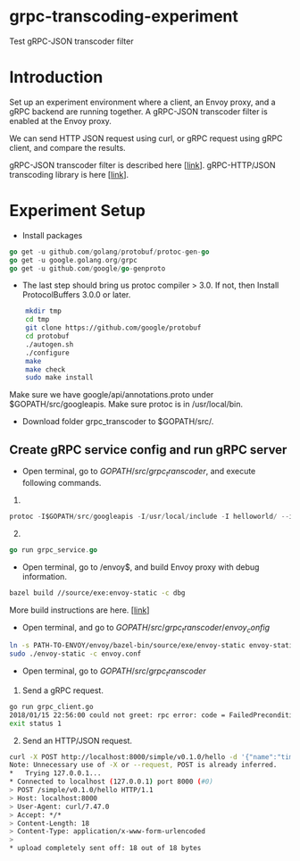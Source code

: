# grpc-transcoding-experiment
Test gRPC-JSON transcoder filter 

# Introduction
Set up an experiment environment where a client, an Envoy proxy, and a gRPC backend are running together. A gRPC-JSON transcoder filter is enabled at the Envoy proxy.

We can send HTTP JSON request using curl, or gRPC request using gRPC client, and compare the results.

gRPC-JSON transcoder filter is described here [[link](https://www.envoyproxy.io/docs/envoy/latest/configuration/http_filters/grpc_json_transcoder_filter "link")].
gRPC-HTTP/JSON transcoding library is here [[link](https://github.com/grpc-ecosystem/grpc-httpjson-transcoding "link")].

# Experiment Setup
- Install packages
```go
go get -u github.com/golang/protobuf/protoc-gen-go
go get -u google.golang.org/grpc
go get -u github.com/google/go-genproto
```
- The last step should bring us protoc compiler > 3.0. If not, then Install ProtocolBuffers 3.0.0 or later.
```bash
    mkdir tmp
    cd tmp
    git clone https://github.com/google/protobuf
    cd protobuf
    ./autogen.sh
    ./configure
    make
    make check
    sudo make install
```
Make sure we have google/api/annotations.proto under $GOPATH/src/googleapis.
Make sure protoc is in /usr/local/bin.

- Download folder grpc_transcoder to $GOPATH/src/.

## Create gRPC service config and run gRPC server
- Open terminal, go to $GOPATH/src/grpc_transcoder$, and execute following commands.
1. 
```go
protoc -I$GOPATH/src/googleapis -I/usr/local/include -I helloworld/ --include_imports --include_source_info --descriptor_set_out=helloworld/helloworld.pb helloworld/helloworld.proto --go_out=plugins=grpc:helloworld
```
2. 
```go
go run grpc_service.go
```
- Open terminal, go to /envoy$, and build Envoy proxy with debug information.
```bash
bazel build //source/exe:envoy-static -c dbg
```
More build instructions are here. [[link](https://github.com/envoyproxy/envoy/blob/master/bazel/README.md "link")]
- Open terminal, and go to $GOPATH/src/grpc_transcoder/envoy_config$
```bash
ln -s PATH-TO-ENVOY/envoy/bazel-bin/source/exe/envoy-static envoy-static
sudo ./envoy-static -c envoy.conf 
```
- Open terminal, go to $GOPATH/src/grpc_transcoder$ 
1. Send a gRPC request.
```bash
go run grpc_client.go 
2018/01/15 22:56:00 could not greet: rpc error: code = FailedPrecondition desc = transport: received the unexpected content-type "text/plain"
exit status 1
```
2. Send an HTTP/JSON request.
```bash
curl -X POST http://localhost:8000/simple/v0.1.0/hello -d '{"name":"timeout"}' -v
Note: Unnecessary use of -X or --request, POST is already inferred.
*   Trying 127.0.0.1...
* Connected to localhost (127.0.0.1) port 8000 (#0)
> POST /simple/v0.1.0/hello HTTP/1.1
> Host: localhost:8000
> User-Agent: curl/7.47.0
> Accept: */*
> Content-Length: 18
> Content-Type: application/x-www-form-urlencoded
> 
* upload completely sent off: 18 out of 18 bytes
```
